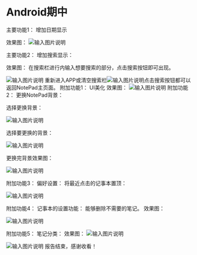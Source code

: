 # Android期中

主要功能1：
增加日期显示

效果图：
![输入图片说明](Screenshot_2021-11-27-15-02-40-07_446c5bb57b2a0e1.jpg)

主要功能2：
增加搜索显示：

效果图：
在搜索栏进行内输入想要搜索的部分，点击搜索按钮即可出现。

![输入图片说明](Screenshot_2021-11-27-15-02-58-64_446c5bb57b2a0e1.jpg)
重新进入APP或清空搜索栏![输入图片说明](IMG_20211127_150731.jpg)点击搜索按钮都可以返回NotePad主页面。
附加功能1：
UI美化
效果图：
![输入图片说明](Screenshot_2021-11-27-15-02-40-07_446c5bb57b2a0e1.jpg)
附加功能2：
更换NotePad背景：

选择更换背景：

![输入图片说明](IMG_20211127_150731.jpg)


选择要更换的背景：

![输入图片说明](Screenshot_2021-11-27-15-03-24-98_446c5bb57b2a0e1.jpg)


更换完背景效果图：

![输入图片说明](Screenshot_2021-11-27-15-05-10-98_446c5bb57b2a0e1.jpg)


附加功能3：
偏好设置：
将最近点击的记事本置顶：

![输入图片说明](Record_2021-11-27-16-11-56_446c5bb57b2a0e1e941091.gif)


附加功能4：
记事本的设置功能：
能够删除不需要的笔记。
效果图：

![输入图片说明](Record_2021-11-27-16-42-50_446c5bb57b2a0e1e941091.gif)

附加功能5：
笔记分类：
效果图：
![输入图片说明](IMG_20211127_150847.jpg)

![输入图片说明](Screenshot_2021-11-27-15-04-48-33_446c5bb57b2a0e1.jpg)
报告结束，感谢收看！